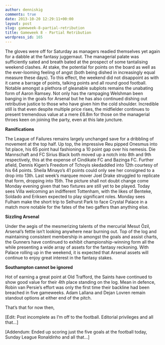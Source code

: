 ```yaml
---
author: denniskig
comments: true
date: 2013-10-20 12:29:11+00:00
layout: post
slug: gameweek-8-partial-retribution
title: Gameweek 8 - Partial Retribution
wordpress_id: 165
---
```


The gloves were off for Saturday as managers readied themselves yet again for a dabble at the fantasy juggernaut. The managerial palate was sufficiently sated and breath bated at the prospect of some tantalising weekend clashes. At stake, the potential for points on the board as well as the ever-looming feeling of angst (both being dished in increasingly equal measure these days). To this effect, the weekend did not disappoint as with it came a barrage of points, talking points and all round good football. Notable amongst a plethora of gleanable subplots remains the unabating form of Aaron Ramsey. Not only has the rampaging Welshman been banging in the goals for Arsenal but he has also continued dishing out retributive justice to those who have given him the cold shoulder. Incredible still is that even despite multiple price rises, the midfielder continues to present tremendous value at a mere £6.8m for those on the managerial throes keen on joining the party, even at this late juncture.
    
**Ramifications**

The League of Failures remains largely unchanged save for a dribbling of movement at the top half. Up top, the impressive Reu pipped Onesmus into 1st place, his 65 point haul fashioning a 10 point gap over his nemesis. Die Mannschaft and FC Sirius Black both moved up a notch into 8th and 9th respectively, this at the expense of Cindikate FC and Bazinga FC. Further afield, Dennis Kigen’s Freedom of Tchoyis skedaddled into 12th courtesy of his 64 points. Sheila Minayo’s 41 points could only see her consigned to a drop into 13th. Last week’s marquee mover Joel Drake struggled to replicate that form, dropping into 15th. The picture shall not doubt change come Monday evening given that two fixtures are still yet to be played. Today sees Villa welcoming an indifferent Tottenham, with the likes of Benteke, Soldado and Eriksen expected to play significant roles. Monday sees Fulham make the short trip to Selhurst Park to face Crystal Palace in a match more notable for the fates of the two gaffers than anything else. 

**Sizzling Arsenal** 

Under the aegis of the mesmerizing talents of the mercurial Mesut Özil, Arsenal’s fettle isn’t looking anywhere near burning out. Top of the log and maintaining consistent membership in amongst the goals and assist charts, the Gunners have continued to exhibit championship-winning form all the while presenting a wide array of assets for the fantasy reckoning. With Palace rolling up in the weekend, it is expected that Arsenal assets will continue to enjoy great interest in the fantasy stakes.

**Southampton cannot be ignored**

Hot of earning a great point at Old Trafford, the Saints have continued to show good value for their 4th place standing on the log. Mean in defence, Robin van Persie’s effort was only the first time their backline had been breached in five gameweeks. Adam Lallana and Dejan Lovren remain standout options at either end of the pitch.

That’s that for now then, 

[Edit: Post incomplete as I’m off to the football. Editorial privileges and all that...]

[Addendum: Ended up scoring just the five goals at the football today, Sunday League Ronaldinho and all that…]

